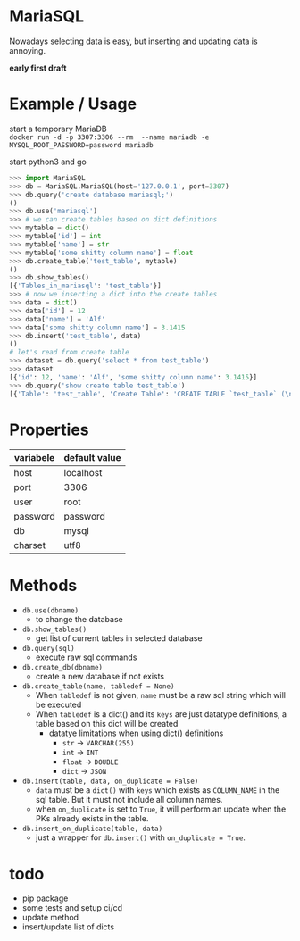 # MariaSQL

Nowadays selecting data is easy, but inserting and updating data is annoying.

**early first draft**

# Example / Usage

start a temporary MariaDB  
`docker run -d -p 3307:3306 --rm  --name mariadb -e MYSQL_ROOT_PASSWORD=password mariadb`

start python3 and go

```python
>>> import MariaSQL
>>> db = MariaSQL.MariaSQL(host='127.0.0.1', port=3307)
>>> db.query('create database mariasql;')
()
>>> db.use('mariasql')
>>> # we can create tables based on dict definitions
>>> mytable = dict()
>>> mytable['id'] = int
>>> mytable['name'] = str
>>> mytable['some shitty column name'] = float
>>> db.create_table('test_table', mytable)
()
>>> db.show_tables()
[{'Tables_in_mariasql': 'test_table'}]
>>> # now we inserting a dict into the create tables
>>> data = dict()
>>> data['id'] = 12
>>> data['name'] = 'Alf'
>>> data['some shitty column name'] = 3.1415
>>> db.insert('test_table', data)
()
# let's read from create table
>>> dataset = db.query('select * from test_table')
>>> dataset
[{'id': 12, 'name': 'Alf', 'some shitty column name': 3.1415}]
>>> db.query('show create table test_table')
[{'Table': 'test_table', 'Create Table': 'CREATE TABLE `test_table` (\n  `id` int(11) DEFAULT NULL,\n  `name` varchar(255) DEFAULT NULL,\n  `some shitty column name` double DEFAULT NULL\n) ENGINE=InnoDB DEFAULT CHARSET=utf8'}]
```

# Properties

| variabele | default value |
| --- | --- |
| host | localhost |
| port | 3306 |
| user | root |
| password | password |
| db | mysql |
| charset | utf8 |

# Methods

* `db.use(dbname)`
  * to change the database
* `db.show_tables()`
  * get list of current tables in selected database
* `db.query(sql)`
  * execute raw sql commands
* `db.create_db(dbname)`
  * create a new database if not exists
* `db.create_table(name, tabledef = None)`
  * When `tabledef` is not given, `name` must be a raw sql string which will be executed
  * When `tabledef` is a dict() and its `keys` are just datatype definitions, a table based on this dict will be created
    * datatye limitations when using dict() definitions
      * `str` -> `VARCHAR(255)`
      * `int` -> `INT`
      * `float` -> `DOUBLE`
      * `dict` -> `JSON`
* `db.insert(table, data, on_duplicate = False)`
  * `data` must be a `dict()` with `keys` which exists as `COLUMN_NAME` in the sql table. But it must not include all column names.
  * when `on_duplicate` is set to `True`, it will perform an update when the PKs already exists in the table.
* `db.insert_on_duplicate(table, data)`
  * just a wrapper for `db.insert()` with `on_duplicate = True`.

# todo

* pip package
* some tests and setup ci/cd
* update method
* insert/update list of dicts